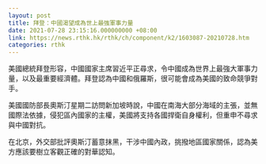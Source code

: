 ```yaml
---
layout: post
title: 拜登：中國渴望成為世上最強軍事力量
date: 2021-07-28 23:15:16.000000000 +08:00
link: https://news.rthk.hk/rthk/ch/component/k2/1603087-20210728.htm
categories: rthk
---
```


美國總統拜登形容，中國國家主席習近平正尋求，令中國成為世界上最強大軍事力量，以及最重要經濟體。拜登認為中國和俄羅斯，很可能會成為美國的致命競爭對手。

美國國防部長奧斯汀星期二訪問新加坡時說，中國在南海大部分海域的主張，並無國際法依據，侵犯區內國家的主權，美國將支持各國捍衛自身權利，但重申不尋求與中國對抗。

在北京，外交部批評奧斯汀蓄意抹黑，干涉中國內政，挑撥地區國家關係，認為美方應該要樹立客觀正確的對華認知。
